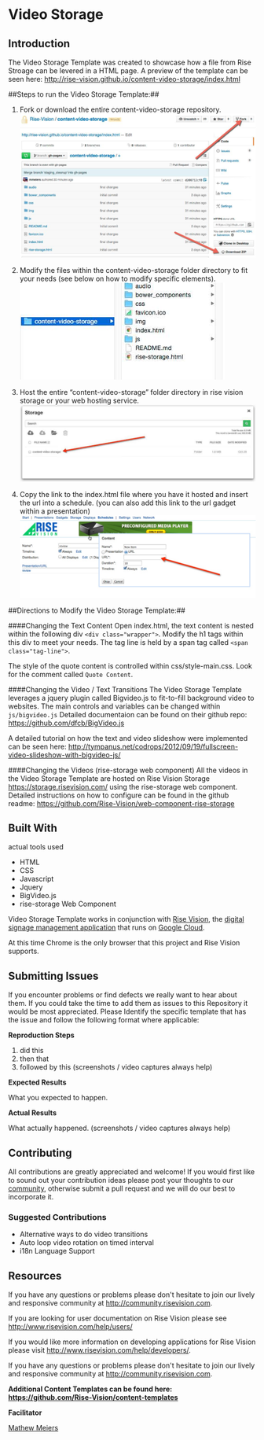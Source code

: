 
# Video Storage

## Introduction

The Video Storage Template was created to showcase how a file from Rise Stroage can be levered in a HTML page. A preview of the template can be seen here: http://rise-vision.github.io/content-video-storage/index.html

##Steps to run the Video Storage Template:##

1. Fork or download the entire content-video-storage repository.  
![alt tag](img/readme-step1.jpg)

2. Modify the files within the content-video-storage folder directory to fit your needs (see below on how to modify specific elements).  
![alt tag](img/readme-step2.jpg)

3. Host the entire “content-video-storage” folder directory in rise vision storage or your web hosting service.  
![alt tag](img/readme-step3.jpg)

4. Copy the link to the index.html file where you have it hosted and insert the url into a schedule. (you can also add this link to the url gadget within a presentation)  
![alt tag](img/readme-step4.jpg)


##Directions to Modify the Video Storage Template:##

####Changing the Text Content
Open index.html, the text content is nested within the following div ```<div class="wrapper">```. Modify the h1 tags within this div to meet your needs. The tag line is held by a span tag called ```<span class="tag-line">```.

The style of the quote content is controlled within css/style-main.css. Look for the comment called ```Quote Content```.

####Changing the Video / Text Transitions
The Video Storage Template leverages a jquery plugin called Bigvideo.js to fit-to-fill background video to websites.
The main controls and variables can be changed within 
```js/bigvideo.js``` Detailed documentaion can be found on their github repo:
https://github.com/dfcb/BigVideo.js

A detailed tutorial on how the text and video slideshow were implemented can be seen here: http://tympanus.net/codrops/2012/09/19/fullscreen-video-slideshow-with-bigvideo-js/

####Changing the Videos (rise-storage web component)
All the videos in the Video Storage Template are hosted on Rise Vision Storage https://storage.risevision.com/ using the rise-storage web component. Detailed instructions on how to configure can be found in the github readme: https://github.com/Rise-Vision/web-component-rise-storage

## Built With
actual tools used
- HTML
- CSS
- Javascript
- Jquery
- BigVideo.js
- rise-storage Web Component

Video Storage Template works in conjunction with [Rise Vision](http://www.risevision.com), the [digital signage management application](http://rva.risevision.com/) that runs on [Google Cloud](https://cloud.google.com).

At this time Chrome is the only browser that this project and Rise Vision supports.

## Submitting Issues
If you encounter problems or find defects we really want to hear about them. If you could take the time to add them as issues to this Repository it would be most appreciated. Please Identify the specific template that has the issue and follow the following format where applicable:

**Reproduction Steps**

1. did this
2. then that
3. followed by this (screenshots / video captures always help)

**Expected Results**

What you expected to happen.

**Actual Results**

What actually happened. (screenshots / video captures always help)

## Contributing
All contributions are greatly appreciated and welcome! If you would first like to sound out your contribution ideas please post your thoughts to our [community](http://community.risevision.com), otherwise submit a pull request and we will do our best to incorporate it.

### Suggested Contributions
- Alternative ways to do video transitions
- Auto loop video rotation on timed interval
- i18n Language Support

## Resources
If you have any questions or problems please don't hesitate to join our lively and responsive community at http://community.risevision.com.

If you are looking for user documentation on Rise Vision please see http://www.risevision.com/help/users/

If you would like more information on developing applications for Rise Vision please visit http://www.risevision.com/help/developers/.

 If you have any questions or problems please don't hesitate to join our lively and responsive community at http://community.risevision.com.
 
**Additional Content Templates can be found here: https://github.com/Rise-Vision/content-templates**

**Facilitator**

[Mathew Meiers](https://github.com/mmeiers "Mathew Meiers")

